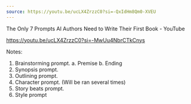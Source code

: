 ```yaml
---
source: https://youtu.be/ucLX4ZrzzC0?si=-QxIdHm8Qm0-XVEU
---
```


The Only 7 Prompts AI Authors Need to Write Their First Book - YouTube  

https://youtu.be/ucLX4ZrzzC0?si=-MwUu4NbrCTkCnys

Notes:
1. Brainstorming prompt. 
 a. Premise
 b. Ending
2. Synopsis prompt. 
3. Outlining prompt. 
4. Character prompt. (Will be ran several times)
5. Story beats prompt. 
6. Style prompt

